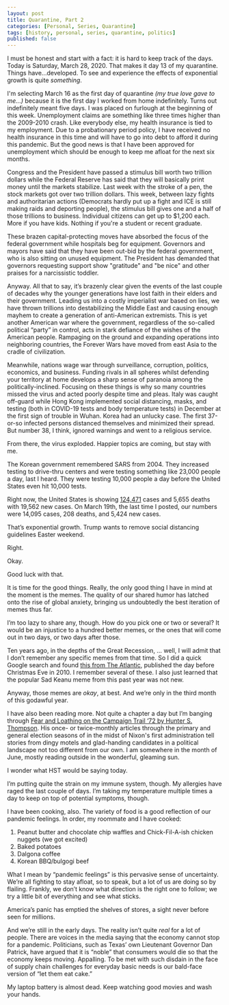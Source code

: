 ```yaml
---
layout: post
title: Quarantine, Part 2
categories: [Personal, Series, Quarantine]
tags: [history, personal, series, quarantine, politics]
published: false
---
```


I must be honest and start with a fact: it is hard to keep track of the days. Today is Saturday, March 28, 2020. That makes it day 13 of my quarantine. Things have...developed. To see and experience the effects of exponential growth is quite _something_.

I'm selecting March 16 as the first day of quarantine _(my true love gave to me...)_ because it is the first day I worked from home indefinitely. Turns out indefinitely meant five days. I was placed on furlough at the beginning of this week. Unemployment claims are something like three times higher than the 2009-2010 crash. Like everybody else, my health insurance is tied to my employment. Due to a probationary period policy, I have received no health insurance in this time and will have to go into debt to afford it during this pandemic. But the good news is that I have been approved for unemployment which should be enough to keep me afloat for the next six months. 

Congress and the President have passed a stimulus bill worth two trillion dollars while the Federal Reserve has said that they will basically print money until the markets stabilize. Last week with the stroke of a pen, the stock markets got over two trillion dollars. This week, between lazy fights and authoritarian actions (Democrats hardly put up a fight and ICE is still making raids and deporting people), the stimulus bill gives one and a half of those trillions to business. Individual citizens can get up to $1,200 each. More if you have kids. Nothing if you're a student or recent graduate.

These brazen capital-protecting moves have absorbed the focus of the federal government while hospitals beg for equipment. Governors and mayors have said that they have been out-bid by the federal government, who is also sitting on unused equipment. The President has demanded that governors requesting support show "gratitude" and "be nice" and other praises for a narcissistic toddler.

Anyway. All that to say, it’s brazenly clear given the events of the last couple of decades why the younger generations have lost faith in their elders and their government. Leading us into a costly imperialist war based on lies, we have thrown trillions into destabilizing the Middle East and causing enough mayhem to create a generation of anti-American extremists. This is yet another American war where the government, regardless of the so-called political “party” in control, acts in stark defiance of the wishes of the American people. Rampaging on the ground and expanding operations into neighboring countries, the Forever Wars have moved from east Asia to the cradle of civilization. 

Meanwhile, nations wage war through surveillance, corruption, politics, economics, and business. Funding rivals in all spheres whilst defending your territory at home develops a sharp sense of paranoia among the politically-inclined. Focusing on these things is why so many countries missed the virus and acted poorly despite time and pleas. Italy was caught off-guard while Hong Kong implemented social distancing, masks, and testing (both in COVID-19 tests and body temperature tests) in December at the first sign of trouble in Wuhan. Korea had an unlucky case. The first 37-or-so infected persons distanced themselves and minimized their spread. But number 38, I think, ignored warnings and went to a religious service. 

From there, the virus exploded. Happier topics are coming, but stay with me.

The Korean government remembered SARS from 2004. They increased testing to drive-thru centers and were testing something like 23,000 people a day, last I heard. They were testing 10,000 people a day before the United States even hit 10,000 tests. 

Right now, the United States is showing [124,471](https://coronavirus.1point3acres.com/) cases and 5,655 deaths with 19,562 new cases. On March 19th, the last time I posted, our numbers were 14,095 cases, 208 deaths, and 5,424 new cases. 

That’s exponential growth. Trump wants to remove social distancing guidelines Easter weekend. 

Right.

Okay.

Good luck with that.

It is time for the good things. Really, the only good thing I have in mind at the moment is the memes. The quality of our shared humor has latched onto the rise of global anxiety, bringing us undoubtedly the best iteration of memes thus far. 

I’m too lazy to share any, though. How do you pick one or two or several? It would be an injustice to a hundred better memes, or the ones that will come out in two days, or two days after those. 

Ten years ago, in the depths of the Great Recession, … well, I will admit that I don’t remember any specific memes from that time. So I did a quick Google search and found [this from The Atlantic](https://www.theatlantic.com/technology/archive/2010/12/the-12-best-worst-memes-of-2010/68479/), published the day before Christmas Eve in 2010. I remember several of these. I also just learned that the popular Sad Keanu meme from this past year was not new.

Anyway, those memes are _okay_, at best. And we’re only in the third month of this godawful year. 

I have also been reading more. Not quite a chapter a day but I’m banging through [Fear and Loathing on the Campaign Trail ‘72 by Hunter S. Thompson](https://www.goodreads.com/book/show/7748.Fear_and_Loathing_on_the_Campaign_Trail_72). His once- or twice-monthly articles through the primary and general election seasons of in the midst of Nixon's first administration tell stories from dingy motels and glad-handing candidates in a political landscape not too different from our own. I am somewhere in the month of June, mostly reading outside in the wonderful, gleaming sun. 

I wonder what HST would be saying today.

I’m putting quite the strain on my immune system, though. My allergies have raged the last couple of days. I’m taking my temperature multiple times a day to keep on top of potential symptoms, though. 

I have been cooking, also. The variety of food is a good reflection of our pandemic feelings. In order, my roommate and I have cooked:

1. Peanut butter and chocolate chip waffles and Chick-Fil-A-ish chicken nuggets (we got excited)
2. Baked potatoes
3. Dalgona coffee
4. Korean BBQ/bulgogi beef

What I mean by “pandemic feelings” is this pervasive sense of uncertainty. We’re all fighting to stay afloat, so to speak, but a lot of us are doing so by flailing. Frankly, we don’t know what direction is the right one to follow; we try a little bit of everything and see what sticks. 

America’s panic has emptied the shelves of stores, a sight never before seen for millions. 

And we’re still in the early days. The reality isn’t quite _real_ for a lot of people. There are voices in the media saying that the economy cannot stop for a pandemic. Politicians, such as Texas’ own Lieutenant Governor Dan Patrick, have argued that it is “noble” that consumers would die so that the economy keeps moving. Appalling. To be met with such disdain in the face of supply chain challenges for everyday basic needs is our bald-face version of “let them eat cake.”

My laptop battery is almost dead. Keep watching good movies and wash your hands.
